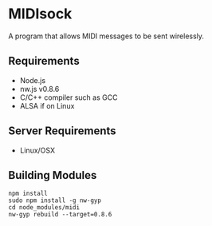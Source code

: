 # MIDIsock

A program that allows MIDI messages to be sent wirelessly.

## Requirements

- Node.js
- nw.js v0.8.6
- C/C++ compiler such as GCC
- ALSA if on Linux

## Server Requirements

- Linux/OSX

## Building Modules

```shell
npm install
sudo npm install -g nw-gyp
cd node_modules/midi
nw-gyp rebuild --target=0.8.6
```
